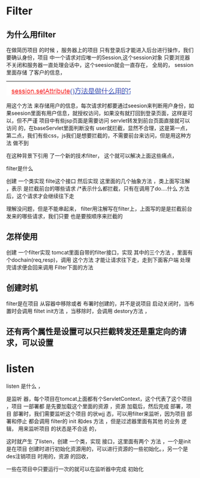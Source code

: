 # Filter

## 为什么用filter

在做简历项目 的时候 ，服务器上的项目 只有登录后才能进入后台进行操作，我们要确认身份，项目 中一个请求对应唯一的Session,这个session对象 只要浏览器不关闭和服务器一直处理会话中，这个seesion就会一直存在，  全局的，	session里面存储 了客户的信息，

![image-20220103230443399](https://raw.githubusercontent.com/Eat-garlic/picture/master/img/20240204155931.png)

用这个方法 来存储用户的信息，每次请求时都要通过seesion来判断用户身份，如果seesion里面有用户信息，就授权访问，如果没有就打回到登录页面，这样是可以，但不严谨     项目中有些jsp页面是需要访问 servlet转发到前台页面直接就可以访问 的，在baseServlet里面判断没有 user就拦截，显然不合理，这是第一点，第二点，我们有些css，js我们是想要拦截的，不需要前台来访问，但是用这种方法 做不到

在这种背景下引用 了一个新的技术filter， 这个就可以解决上面这些痛点，



filter是什么  

创建 一个类实现 filte这个接口 然后实现 这里面的几个抽象方法 ，类上面写注解 ，表示 是拦截前台的哪些请求  /*表示什么都拦截，只有在调用了do....什么 方法 后，这个请求才会继续往下走

理解没问题，但是不能串起来，  filter用注解写在filter上，上面写的是是拦截前台发来的哪些请求，我们只要  也是要按顺序来拦截的









## 怎样使用

创建 一个filter实现 tomcat里面自带的filter接口，实现 其中的三个方法 ，里面有个dochain(req,resp)，调用 这个方法 才能让请求往下走，走到下面客户端 处理完请求便会回来调用 Filter下面的方法 



## 创建时机

 filter是在项目 从容器中移除或者 布署时创建的，并不是说项目 启动关闭时，当布置时会调用 filtet  init方法 ，当移除时，会调用 destory方法 ，



## 还有两个属性是设置可以只拦截转发还是重定向的请求，可以设置 









# listen

listen 是什么 ， 

是监听 器，每个项目在tomcat上面都有个ServletContext，这个代表了这个项目 ，项目 一部署都 是先要加载这个里面的资源 ，资源 加载后，然后完成 部署，项目 部署时，我们需要监听这个项目 的状wjj 态，可以用filter来监听，因为项目 部署和停止 都会调用 filter的 init  和des 方法 ，但是过滤器里面有其他 的业务 逻辑， 用来监听项目 的状态是不合适 的，

这时就产生 了listen，创建 一个类，实现 接口，这里面有两个 方法 ，一个是init是在项目 创建时进行初始化资源用的，可以进行资源的一些初始化。，另一个是des注销项目 时用的，资源 的回收，

一些在项目中只要运行一次的就可以在监听器中完成 初始化